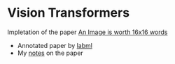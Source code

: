 # Vision Transformers 
Impletation of the paper [An Image is worth 16x16 words](https://arxiv.org/pdf/2010.11929.pdf)

- Annotated paper by [labml](https://labml.ai/)
- My [notes](https://github.com/salwinat0r/ViT-implementation/blob/main/notes.md) on the paper 
